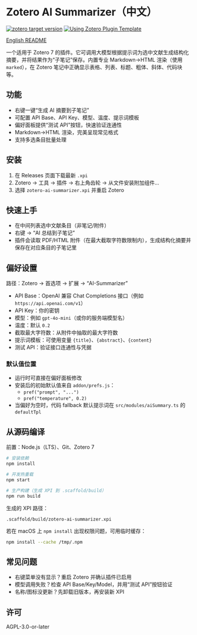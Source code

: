 # Zotero AI Summarizer（中文）

[![zotero target version](https://img.shields.io/badge/Zotero-7-green?style=flat-square&logo=zotero&logoColor=CC2936)](https://www.zotero.org)
[![Using Zotero Plugin Template](https://img.shields.io/badge/Using-Zotero%20Plugin%20Template-blue?style=flat-square&logo=github)](https://github.com/windingwind/zotero-plugin-template)

[English README](./README.md)

一个适用于 Zotero 7 的插件。它可调用大模型根据提示词为选中文献生成结构化摘要，并将结果作为“子笔记”保存。内置专业 Markdown→HTML 渲染（使用 `marked`），在 Zotero 笔记中正确显示表格、列表、标题、粗体、斜体、代码块等。

## 功能

- 右键一键“生成 AI 摘要到子笔记”
- 可配置 API Base、API Key、模型、温度、提示词模板
- 偏好面板提供“测试 API”按钮，快速验证连通性
- Markdown→HTML 渲染，完美呈现常见格式
- 支持多选条目批量处理

## 安装

1. 在 Releases 页面下载最新 `.xpi`
2. Zotero → 工具 → 插件 → 右上角齿轮 → 从文件安装附加组件…
3. 选择 `zotero-ai-summarizer.xpi` 并重启 Zotero

## 快速上手

- 在中间列表选中文献条目（非笔记/附件）
- 右键 → “AI 总结到子笔记”
- 插件会读取 PDF/HTML 附件（在最大截取字符数限制内），生成结构化摘要并保存在对应条目的子笔记里

## 偏好设置

路径：Zotero → 首选项 → 扩展 → “AI-Summarizer”

- API Base：OpenAI 兼容 Chat Completions 接口（例如 `https://api.openai.com/v1`）
- API Key：你的密钥
- 模型：例如 `gpt-4o-mini`（或你的服务端模型名）
- 温度：默认 `0.2`
- 截取最大字符数：从附件中抽取的最大字符数
- 提示词模板：可使用变量 `{title}`、`{abstract}`、`{content}`
- 测试 API：验证接口连通性与凭据

### 默认值位置

- 运行时可直接在偏好面板修改
- 安装后的初始默认值来自 `addon/prefs.js`：
  - `pref("prompt", "...")`
  - `pref("temperature", 0.2)`
- 当偏好为空时，代码 fallback 默认提示词在 `src/modules/aiSummary.ts` 的 `defaultTpl`


## 从源码编译

前置：Node.js（LTS）、Git、Zotero 7

```bash
# 安装依赖
npm install

# 开发热重载
npm start

# 生产构建（生成 XPI 到 .scaffold/build）
npm run build
```

生成的 XPI 路径：

```
.scaffold/build/zotero-ai-summarizer.xpi
```

若在 macOS 上 `npm install` 出现权限问题，可用临时缓存：

```bash
npm install --cache /tmp/.npm
```
## 常见问题

- 右键菜单没有显示？重启 Zotero 并确认插件已启用
- 模型调用失败？检查 API Base/Key/Model，并用“测试 API”按钮验证
- 名称/图标没更新？先卸载旧版本，再安装新 XPI

## 许可

AGPL-3.0-or-later 